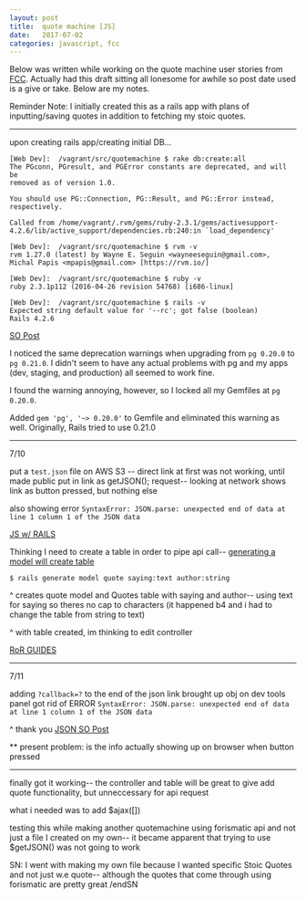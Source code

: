 ```yaml
---
layout: post
title:  quote machine [JS]
date:   2017-07-02
categories: javascript, fcc
---
```


Below was written while working on the quote machine user stories from [FCC](https://freecodecamp.org). Actually had this draft sitting all lonesome for awhile so post date used is a give or take. Below are my notes.

Reminder Note: I initially created this as a rails app with plans of inputting/saving quotes in addition to fetching my stoic quotes.

- - - 

upon creating rails app/creating initial DB...

```
[Web Dev]:  /vagrant/src/quotemachine $ rake db:create:all
The PGconn, PGresult, and PGError constants are deprecated, and will be
removed as of version 1.0.

You should use PG::Connection, PG::Result, and PG::Error instead, respectively.

Called from /home/vagrant/.rvm/gems/ruby-2.3.1/gems/activesupport-4.2.6/lib/active_support/dependencies.rb:240:in `load_dependency'
```

```
[Web Dev]:  /vagrant/src/quotemachine $ rvm -v
rvm 1.27.0 (latest) by Wayne E. Seguin <wayneeseguin@gmail.com>, Michal Papis <mpapis@gmail.com> [https://rvm.io/]
```

```
[Web Dev]:  /vagrant/src/quotemachine $ ruby -v
ruby 2.3.1p112 (2016-04-26 revision 54768) [i686-linux]
```

```
[Web Dev]:  /vagrant/src/quotemachine $ rails -v
Expected string default value for '--rc'; got false (boolean)
Rails 4.2.6
```

[SO Post](https://stackoverflow.com/questions/44607324/installing-newest-version-of-rails-4-with-postgres-the-pgconn-pgresult-and-p/44607369#44607369)

I noticed the same deprecation warnings when upgrading from `pg 0.20.0` to `pg 0.21.0`. I didn't seem to have any actual problems with pg and my apps (dev, staging, and production) all seemed to work fine.

I found the warning annoying, however, so I locked all my Gemfiles at `pg 0.20.0`.

Added `gem 'pg', '~> 0.20.0'` to Gemfile and eliminated this warning as well. Originally, Rails tried to use 0.21.0

- - - 
7/10

put a `test.json` file on AWS S3 -- direct link at first was not working, until made public
put in link as getJSON(); request-- looking at network shows link as button pressed, but nothing else

also showing error `SyntaxError: JSON.parse: unexpected end of data at line 1 column 1 of the JSON data`

[JS w/ RAILS](http://edgeguides.rubyonrails.org/working_with_javascript_in_rails.html)

Thinking I need to create a table in order to pipe api call--
[generating a model will create table](http://guides.rubyonrails.org/active_record_migrations.html)

`$ rails generate model quote saying:text author:string`

^ creates quote model and Quotes table with saying and author-- using text for saying so theres no cap to characters (it happened b4 and i had to change the table from string to text)

^ with table created, im thinking to edit controller 

[RoR GUIDES](http://guides.rubyonrails.org/)

- - - 
7/11

adding `?callback=?` to the end of the json link brought up obj on dev tools panel
got rid of ERROR `SyntaxError: JSON.parse: unexpected end of data at line 1 column 1 of the JSON data`

^ thank you [JSON SO Post](https://stackoverflow.com/questions/5943630/basic-example-of-using-ajax-with-jsonp)

** present problem: is the info actually showing up on browser when button pressed

- - - 

finally got it working-- 
the controller and table will be great to give add quote functionality, but unneccessary for api request

what i needed was to add $ajax([]) 

testing this while making another quotemachine using forismatic api and not just a file I created on my own--
it became apparent that trying to use $getJSON() was not going to work 

SN: I went with making my own file because I wanted specific Stoic Quotes and not just w.e quote-- although the quotes that come through using forismatic are pretty great /endSN


